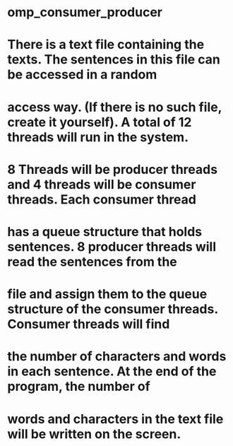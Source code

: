 # omp_consumer_producer
# There is a text file containing the texts. The sentences in this file can be accessed in a random 
# access way. (If there is no such file, create it yourself). A total of 12 threads will run in the system. 
# 8 Threads will be producer threads and 4 threads will be consumer threads. Each consumer thread 
# has a queue structure that holds sentences. 8 producer threads will read the sentences from the 
# file and assign them to the queue structure of the consumer threads. Consumer threads will find 
# the number of characters and words in each sentence. At the end of the program, the number of 
# words and characters in the text file will be written on the screen.
